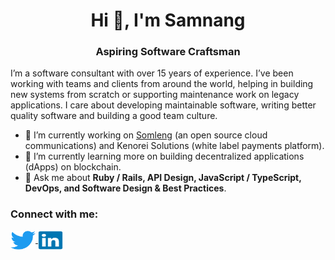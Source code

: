 <h1 align="center">Hi 👋, I'm Samnang</h1>
<h3 align="center">Aspiring Software Craftsman</h3>

I’m a software consultant with over 15 years of experience. I’ve been working with teams and clients from around the world, helping in building new systems from scratch or supporting maintenance work on legacy applications. I care about developing maintainable software, writing better quality software and building a good team culture.

- 🔭 I’m currently working on [Somleng](https://www.somleng.org) (an open source cloud communications) and Kenorei Solutions (white label payments platform).
- 🌱 I’m currently learning more on building decentralized applications (dApps) on blockchain.
- 💬 Ask me about **Ruby / Rails, API Design, JavaScript / TypeScript, DevOps, and Software Design & Best Practices**.

<h3 align="left">Connect with me:</h3>
<p align="left">
  <a href="https://twitter.com/SamnangChhun" target="blank">
    <img align="center" src="https://raw.githubusercontent.com/devicons/devicon/master/icons/twitter/twitter-original.svg" alt="SamnangChhun" height="30" width="40" />
  </a>
  <a href="https://linkedin.com/in/samnangchhun" target="blank">
    <img align="center" src="https://raw.githubusercontent.com/devicons/devicon/master/icons/linkedin/linkedin-original.svg" alt="samnangchhun" height="30" width="40" />
  </a>
</p>
